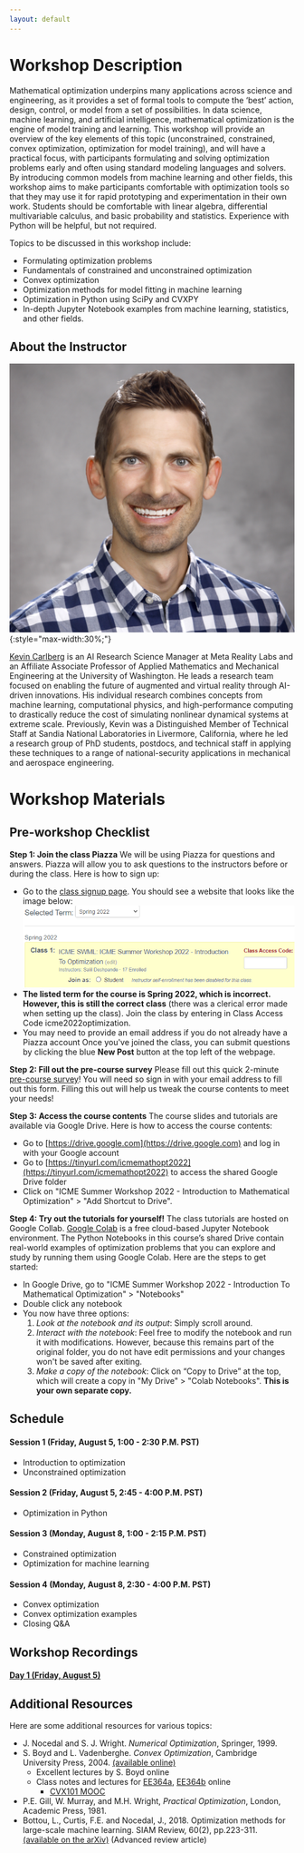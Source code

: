 ```yaml
---
layout: default
---
```


# Workshop Description

Mathematical optimization underpins many applications across science and
engineering, as it provides a set of formal tools to compute the ‘best’
action, design, control, or model from a set of possibilities. In data
science, machine learning, and artificial intelligence, mathematical
optimization is the engine of model training and learning. This workshop will
provide an overview of the key elements of this topic (unconstrained,
constrained, convex optimization, optimization for model training), and will
have a practical focus, with participants formulating and solving optimization
problems early and often using standard modeling languages and solvers. By
introducing common models from machine learning and other fields, this
workshop aims to make participants comfortable with optimization tools so that
they may use it for rapid prototyping and experimentation in their own work.
Students should be comfortable with linear algebra, differential multivariable
calculus, and basic probability and statistics. Experience with Python will be
helpful, but not required.

Topics to be discussed in this workshop include:

* Formulating optimization problems
* Fundamentals of constrained and unconstrained optimization
* Convex optimization
* Optimization methods for model fitting in machine learning
* Optimization in Python using SciPy and CVXPY
* In-depth Jupyter Notebook examples from machine learning, statistics, and other fields.

## About the Instructor

![Kevin Carlberg](/assets/img/profile.jpg){:style="max-width:30%;"}

[Kevin Carlberg](https://kevintcarlberg.net) is an AI Research Science Manager at Meta
Reality Labs and an Affiliate Associate Professor of Applied Mathematics and
Mechanical Engineering at the University of Washington. He leads a research
team focused on enabling the future of augmented and virtual reality through
AI-driven innovations. His individual research combines concepts from machine
learning, computational physics, and high-performance computing to drastically
reduce the cost of simulating nonlinear dynamical systems at extreme scale.
Previously, Kevin was a Distinguished Member of Technical Staff at Sandia
National Laboratories in Livermore, California, where he led a research group
of PhD students, postdocs, and technical staff in applying these techniques to
a range of national-security applications in mechanical and aerospace
engineering.

# Workshop Materials

## Pre-workshop Checklist

**Step 1: Join the class Piazza**
We will be using Piazza for questions and answers. Piazza will allow you to ask questions to the instructors before or during the class. Here is how to sign up:
- Go to the [class signup page](https://piazza.com/stanford/spring2022/icmeswml). You should see a website that looks like the image below:
![Piazza Signup Page](/assets/img/piazza_signup_page.PNG)
- **The listed term for the course is Spring 2022, which is incorrect. However, this is still the correct class** (there was a clerical error made when setting up the class). Join the class by entering in Class Access Code icme2022optimization.
- You may need to provide an email address if you do not already have a Piazza account
Once you've joined the class, you can submit questions by clicking the blue **New Post** button at the top left of the webpage.

**Step 2: Fill out the pre-course survey**
Please fill out this quick 2-minute [pre-course survey](https://forms.gle/8P4392TUFTVW5pMp7)! You will need so sign in with your email address to fill out this form.
Filling this out will help us tweak the course contents to meet your needs!

**Step 3: Access the course contents**
The course slides and tutorials are available via Google Drive. Here is how to access the course contents:
- Go to [https://drive.google.com](https://drive.google.com) and log in with your Google
  account
- Go to [https://tinyurl.com/icmemathopt2022](https://tinyurl.com/icmemathopt2022) to access
  the shared Google Drive folder
- Click on "ICME Summer Workshop 2022 - Introduction to Mathematical Optimization" > "Add Shortcut to Drive".

**Step 4: Try out the tutorials for yourself!**
The class tutorials are hosted on Google Collab. [Google Colab](https://colab.research.google.com/) is a free cloud-based Jupyter Notebook environment.
The Python Notebooks in this course’s shared Drive contain real-world examples of optimization problems that you can explore and study by running them using Google Colab. Here are the steps to get started:
- In Google Drive, go to "ICME Summer Workshop 2022 - Introduction To Mathematical
  Optimization" > "Notebooks"
- Double click any notebook
- You now have three options:
  1. *Look at the notebook and its output*: Simply scroll around.
  2. *Interact with the notebook*: Feel free to modify the notebook and run it
     with modifications. However, because this remains part of the original folder, you
     do not have edit permissions and your changes won't be saved after
       exiting.
  3. *Make a copy of the notebook*: Click on “Copy to Drive” at the top, which will create a copy in "My Drive" > "Colab Notebooks". **This is your own separate copy.**

## Schedule

#### Session 1 (Friday, August 5, 1:00 - 2:30 P.M. PST)
  - Introduction to optimization
  - Unconstrained optimization

#### Session 2 (Friday, August 5, 2:45 - 4:00 P.M. PST)
  - Optimization in Python

#### Session 3 (Monday, August 8, 1:00 - 2:15 P.M. PST)
  - Constrained optimization
  - Optimization for machine learning

#### Session 4 (Monday, August 8, 2:30 - 4:00 P.M. PST)
  - Convex optimization
  - Convex optimization examples
  - Closing Q&A

## Workshop Recordings
#### [Day 1 (Friday, August 5)](https://stanford.zoom.us/rec/share/_ywxfX_zDiEELl91GqXnInUqg112R0hqyOaY1z_FwqROd9oYaFdbHWpbXwRKc7xS.nQaNYQtMeXAJemf2?startTime=1659728459000)

## Additional Resources

Here are some additional resources for various topics:

- J. Nocedal and S. J. Wright. *Numerical Optimization*, Springer, 1999.
- S. Boyd and L. Vadenberghe. *Convex Optimization*, Cambridge University
  Press, 2004. [(available online)](http://stanford.edu/~boyd/cvxbook/)
  - Excellent lectures by S. Boyd online
  - Class notes and lectures for
    [EE364a](http://web.stanford.edu/class/ee364a/),
    [EE364b](http://web.stanford.edu/class/ee364b/) online
	- [CVX101 MOOC](https://lagunita.stanford.edu/courses/Engineering/CVX101/Winter2014/about)
- P.E. Gill, W. Murray, and M.H. Wright, *Practical Optimization*, London,
  Academic Press, 1981.
- Bottou, L., Curtis, F.E. and Nocedal, J., 2018. Optimization methods for
  large-scale machine learning. SIAM Review, 60(2), pp.223-311. [(available on
  the arXiv)](https://arxiv.org/abs/1606.04838) (Advanced review article)

